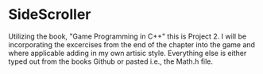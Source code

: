 # SideScroller
Utilizing the book, "Game Programming in C++" this is Project 2. I will be incorporating the excercises from the end of the chapter into the game and where applicable adding in my own artisic style. Everything else is either typed out from the books Github or pasted i.e., the Math.h file.
